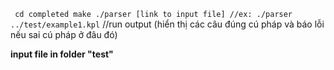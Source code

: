 
``	cd completed
	make
	./parser [link to input file] //ex: ./parser ../test/example1.kpl
``
	//run output (hiển thị các câu đúng cú pháp và báo lỗi nếu sai cú pháp ở đâu đó)

**input file in folder "test"**
